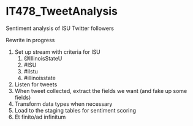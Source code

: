 IT478_TweetAnalysis
===================

Sentiment analysis of ISU Twitter followers

Rewrite in progress

1. Set up stream with criteria for ISU
    1. @IllinoisStateU
    2. #ISU
    3. #ilstu
    4. #illinoisstate
2. Listen for tweets
3. When tweet collected, extract the fields we want (and fake up some fields)
4. Transform data types when necessary
5. Load to the staging tables for sentiment scoring
5. Et finito/ad infinitum

